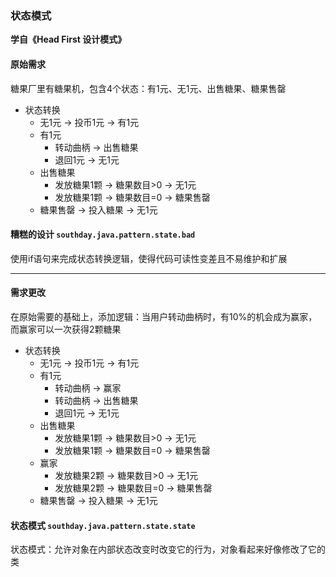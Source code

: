 ### 状态模式

**学自《Head First 设计模式》**

#### 原始需求

糖果厂里有糖果机，包含4个状态：有1元、无1元、出售糖果、糖果售罄

- 状态转换
    + 无1元 -> 投币1元 -> 有1元
    + 有1元
        * 转动曲柄 -> 出售糖果
        * 退回1元 -> 无1元
    + 出售糖果
        * 发放糖果1颗 -> 糖果数目>0 -> 无1元
        * 发放糖果1颗 -> 糖果数目=0 -> 糖果售罄
    + 糖果售罄 -> 投入糖果 -> 无1元

#### 糟糕的设计 `southday.java.pattern.state.bad`

使用if语句来完成状态转换逻辑，使得代码可读性变差且不易维护和扩展

---

#### 需求更改

在原始需要的基础上，添加逻辑：当用户转动曲柄时，有10%的机会成为赢家，而赢家可以一次获得2颗糖果

- 状态转换
    + 无1元 -> 投币1元 -> 有1元
    + 有1元
        * 转动曲柄 -> 赢家
        * 转动曲柄 -> 出售糖果
        * 退回1元 -> 无1元
    + 出售糖果
        * 发放糖果1颗 -> 糖果数目>0 -> 无1元
        * 发放糖果1颗 -> 糖果数目=0 -> 糖果售罄
    + 赢家
        * 发放糖果2颗 -> 糖果数目>0 -> 无1元
        * 发放糖果2颗 -> 糖果数目=0 -> 糖果售罄
    + 糖果售罄 -> 投入糖果 -> 无1元

#### 状态模式 `southday.java.pattern.state.state`

状态模式：允许对象在内部状态改变时改变它的行为，对象看起来好像修改了它的类